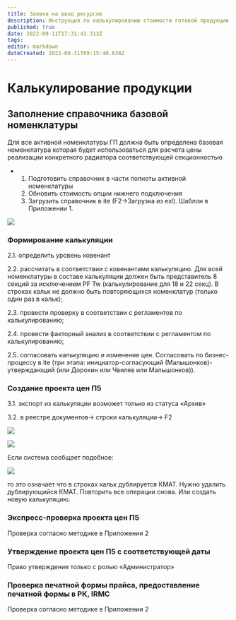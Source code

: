```yaml
---
title: Заявки на ввод ресурсов
description: Инструкция по калькулированию стоимости готовой продукции (АБР/СПР) и ДСЕ в системе Ite
published: true
date: 2022-09-11T17:31:41.313Z
tags: 
editor: markdown
dateCreated: 2022-08-31T09:15:40.634Z
---
```


# Калькулирование продукции

## Заполнение справочника базовой номенклатуры

Для все активной номенклатуры ГП должна быть определена базовая номенклатура которая будет использоваться для расчета цены реализации конкретного радиатора соответствующей секционностью

*
  1. Подготовить справочник в части полноты активной номенклатуры
  2. Обновить стоимость опции нижнего подключения
  3. Загрузить справочник в ite (F2→Загрузка из exl). Шаблон в Приложении 1.

![](<../../.gitbook/assets/0 (83).png>)

### Формирование калькуляции

2.1. определить уровень ковенант

2.2. рассчитать в соответствии с ковенантами калькуляцию. Для всей номенклатуры в составе калькуляции должен быть представитель 8 секций за исключением PF Tw (калькулирование для 18 и 22 секц). В строках кальк не должно быть повторяющихся номенклатур (только один раз в кальк);

2.3. провести проверку в соответствии с регламентов по калькулированию;

2.4. провести факторный анализ в соответствии с регламентом по калькулированию;

2.5. согласовать калькуляцию и изменение цен. Согласовать по бизнес-процессу в ite (три этапа: инициатор-согласующий (Малышонков)-утверждающий (или Дорохин или Чвилев или Малышонков)).

### Создание проекта цен П5

3.1. экспорт из калькуляции возможет только из статуса «Архив»

3.2. в реестре документов→ строки калькуляции→ F2

![](<../../.gitbook/assets/1 (147).png>)

![](<../../.gitbook/assets/2 (64).png>)

Если система сообщает подобное:

![](<../../.gitbook/assets/3 (18).png>)

то это означает что в строках кальк дублируется КМАТ. Нужно удалить дублирующийся КМАТ. Повторить все операции снова. Или создать новую калькуляцию.

### Экспресс-проверка проекта цен П5

Проверка согласно методике в Приложении 2

### Утверждение проекта цен П5 с соответствующей даты

Право утверждение только с ролью «Администратор»

### Проверка печатной формы прайса, предоставление печатной формы в РК, IRMC

Проверка согласно методике в Приложении 2

